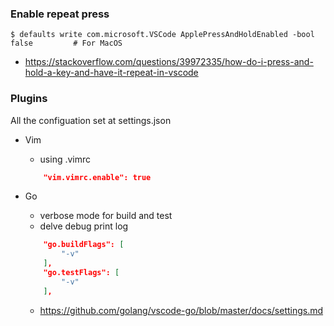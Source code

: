 

### Enable repeat press

```shell
$ defaults write com.microsoft.VSCode ApplePressAndHoldEnabled -bool false         # For MacOS
```

* https://stackoverflow.com/questions/39972335/how-do-i-press-and-hold-a-key-and-have-it-repeat-in-vscode

### Plugins

All the configuation set at settings.json

* Vim

  * using .vimrc

  ```json
      "vim.vimrc.enable": true
  ```

* Go

  * verbose mode for build and test
  * delve debug print log

  ```json
      "go.buildFlags": [
          "-v"
      ],
      "go.testFlags": [
          "-v"
      ],
  ```

  * https://github.com/golang/vscode-go/blob/master/docs/settings.md

